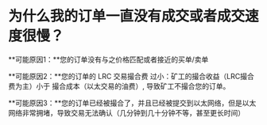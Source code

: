 #  为什么我的订单一直没有成交或者成交速度很慢？

**可能原因1：**您的订单没有与之价格匹配或者接近的买单/卖单

**可能原因2：**您的订单的 LRC 交易撮合费 过小：矿工的撮合收益（LRC撮合费为主）小于 撮合成本（以太交易的油费）, 导致矿工不撮合您的订单。

**可能原因3：**您的订单已经被撮合了，并且已经被提交到以太网络，但是以太网络非常拥堵，导致交易无法确认（几分钟到几十分钟不等，甚至更长时间）
